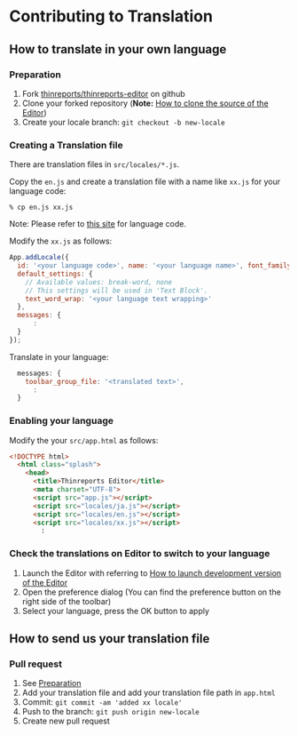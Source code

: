 # Contributing to Translation

## How to translate in your own language

### Preparation

1. Fork [thinreports/thinreports-editor](https://github.com/thinreports/thinreports-editor) on github
2. Clone your forked repository (**Note:** [How to clone the source of the Editor](https://github.com/thinreports/thinreports-editor#how-to-clone-the-source-of-the-editor))
3. Create your locale branch: `git checkout -b new-locale`

### Creating a Translation file

There are translation files in `src/locales/*.js`.

Copy the `en.js` and create a translation file with a name like `xx.js` for your language code:

    % cp en.js xx.js

Note: Please refer to [this site](https://developers.google.com/+/web/api/supported-languages) for language code.

Modify the `xx.js` as follows:

```javascript
App.addLocale({
  id: '<your language code>', name: '<your language name>', font_family: "'<best font-families in your language>'",
  default_settings: {
    // Available values: break-word, none
    // This settings will be used in 'Text Block'.
    text_word_wrap: '<your language text wrapping>'
  },
  messages: {
      :
  }
});
```

Translate in your language:

```javascript
  messages: {
    toolbar_group_file: '<translated text>',
      :
  }
```

### Enabling your language

Modify the your `src/app.html` as follows:

```html
<!DOCTYPE html>
  <html class="splash">
    <head>
      <title>Thinreports Editor</title>
      <meta charset="UTF-8">
      <script src="app.js"></script>
      <script src="locales/ja.js"></script>
      <script src="locales/en.js"></script>
      <script src="locales/xx.js"></script>
        :
```

### Check the translations on Editor to switch to your language

1. Launch the Editor with referring to [How to launch development version of the Editor](https://github.com/thinreports/thinreports-editor#how-to-launch-development-version-of-the-editor)
2. Open the preference dialog
(You can find the preference button on the right side of the toolbar)
3. Select your language, press the OK button to apply

## How to send us your translation file

### Pull request

1. See [Preparation](https://github.com/thinreports/thinreports-editor/blob/master/doc/TRANSLATION.md#preparation)
2. Add your translation file and add your translation file path in `app.html`
3. Commit: `git commit -am 'added xx locale'`
4. Push to the branch: `git push origin new-locale`
5. Create new pull request
